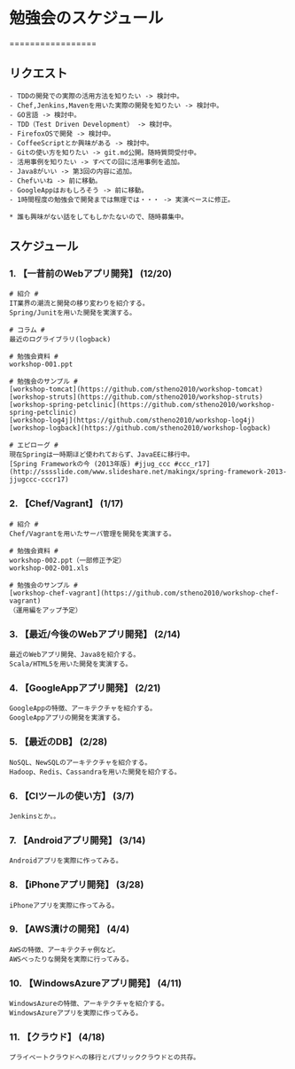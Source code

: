 # 勉強会のスケジュール #
=================

## リクエスト
    - TDDの開発での実際の活用方法を知りたい -> 検討中。
    - Chef,Jenkins,Mavenを用いた実際の開発を知りたい -> 検討中。
    - GO言語 -> 検討中。
    - TDD（Test Driven Development） -> 検討中。
    - FirefoxOSで開発 -> 検討中。
    - CoffeeScriptとか興味がある -> 検討中。
    - Gitの使い方を知りたい -> git.md公開。随時質問受付中。
    - 活用事例を知りたい -> すべての回に活用事例を追加。
    - Java8がいい -> 第3回の内容に追加。
    - Chefいいね -> 前に移動。
    - GoogleAppはおもしろそう -> 前に移動。
    - 1時間程度の勉強会で開発までは無理では・・・ -> 実演ベースに修正。

    * 誰も興味がない話をしてもしかたないので、随時募集中。

## スケジュール
### 1. 【一昔前のWebアプリ開発】 (12/20)
    # 紹介 #
    IT業界の潮流と開発の移り変わりを紹介する。
    Spring/Junitを用いた開発を実演する。

    # コラム #
    最近のログライブラリ(logback)

    # 勉強会資料 #
    workshop-001.ppt

    # 勉強会のサンプル #
    [workshop-tomcat](https://github.com/stheno2010/workshop-tomcat)
    [workshop-struts](https://github.com/stheno2010/workshop-struts)
    [workshop-spring-petclinic](https://github.com/stheno2010/workshop-spring-petclinic)
    [workshop-log4j](https://github.com/stheno2010/workshop-log4j)
    [workshop-logback](https://github.com/stheno2010/workshop-logback)

    # エピローグ #
    現在Springは一時期ほど使われておらず、JavaEEに移行中。
    [Spring Frameworkの今 (2013年版) #jjug_ccc #ccc_r17](http://sssslide.com/www.slideshare.net/makingx/spring-framework-2013-jjugccc-cccr17)

### 2. 【Chef/Vagrant】 (1/17)
    # 紹介 #
    Chef/Vagrantを用いたサーバ管理を開発を実演する。

    # 勉強会資料 #
    workshop-002.ppt（一部修正予定）
    workshop-002-001.xls

    # 勉強会のサンプル #
    [workshop-chef-vagrant](https://github.com/stheno2010/workshop-chef-vagrant)
    （運用編をアップ予定）

### 3. 【最近/今後のWebアプリ開発】 (2/14)
    最近のWebアプリ開発、Java8を紹介する。
    Scala/HTML5を用いた開発を実演する。

### 4. 【GoogleAppアプリ開発】 (2/21)
    GoogleAppの特徴、アーキテクチャを紹介する。
    GoogleAppアプリの開発を実演する。
### 5. 【最近のDB】 (2/28)
    NoSQL、NewSQLのアーキテクチャを紹介する。
    Hadoop、Redis、Cassandraを用いた開発を紹介する。
### 6. 【CIツールの使い方】 (3/7)
    Jenkinsとか。。
### 7. 【Androidアプリ開発】 (3/14)
    Androidアプリを実際に作ってみる。
### 8. 【iPhoneアプリ開発】 (3/28)
    iPhoneアプリを実際に作ってみる。
### 9. 【AWS漬けの開発】 (4/4)
    AWSの特徴、アーキテクチャ例など。
    AWSべったりな開発を実際に行ってみる。
### 10. 【WindowsAzureアプリ開発】 (4/11)
    WindowsAzureの特徴、アーキテクチャを紹介する。
    WindowsAzureアプリを実際に作ってみる。
### 11. 【クラウド】 (4/18)
    プライベートクラウドへの移行とパブリッククラウドとの共存。

